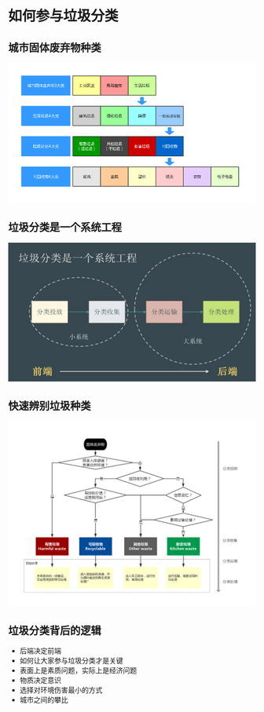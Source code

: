 # 如何参与垃圾分类



## 城市固体废弃物种类

![](./images/城市固体废弃物种类.png)



## 垃圾分类是一个系统工程

![](./images/垃圾分类系统工程.jpg)



## 快速辨别垃圾种类

![](./images/快速辨别垃圾种类.png)





## 垃圾分类背后的逻辑

- 后端决定前端
- 如何让大家参与垃圾分类才是关键
- 表面上是素质问题，实际上是经济问题
- 物质决定意识
- 选择对环境伤害最小的方式
- 城市之间的攀比





